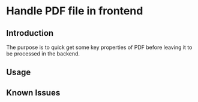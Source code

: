 # Handle PDF file in frontend

## Introduction

The purpose is to quick get some key properties of PDF before leaving it to be processed in the backend.

## Usage

## Known Issues